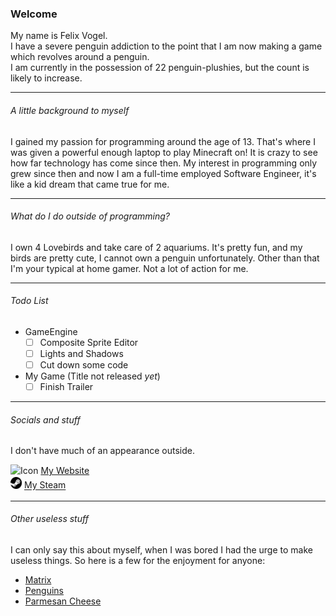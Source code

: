 ### Welcome

My name is Felix Vogel. <br/>
I have a severe penguin addiction to the point that I am now making a game which revolves around a penguin. <br/>
I am currently in the possession of 22 penguin-plushies, but the count is likely to increase.

---

###### A little background to myself

I gained my passion for programming around the age of 13. That's where I was given a powerful enough laptop to play Minecraft on!
It is crazy to see how far technology has come since then. My interest in programming only grew since then and now I am a full-time employed
Software Engineer, it's like a kid dream that came true for me.

---

###### What do I do outside of programming?

I own 4 Lovebirds and take care of 2 aquariums. It's pretty fun, and my birds are pretty cute, I cannot own a penguin unfortunately.
Other than that I'm your typical at home gamer. Not a lot of action for me.

---

###### Todo List

* GameEngine
    - [ ] Composite Sprite Editor
    - [ ] Lights and Shadows
    - [ ] Cut down some code
    
* My Game (Title not released *yet*)
    - [ ] Finish Trailer

---

###### Socials and stuff

I don't have much of an appearance outside. <br/> 

<div style="line-height: 20px;">
    <img alt="Icon" src="https://avatars1.githubusercontent.com/u/20129564?s=60&v=4" width="18" /> <a href="https://felixvogel.github.io/">My Website</a>
</div>
<div style="line-height: 20px;">
    <img alt="Steam" src="https://raw.githubusercontent.com/FelixVogel/FelixVogel/master/images/Steam-512.png" width="18" /> <a href="https://steamcommunity.com/id/felix_vogel">My Steam</a>
</div>

---

###### Other useless stuff

I can only say this about myself, when I was bored I had the urge to make useless things. So here is a few for the enjoyment for anyone:
* [Matrix](https://felixvogel.github.io/Matrix/)
* [Penguins](https://felixvogel.github.io/Penguins/)
* [Parmesan Cheese](https://thepenguingroup.github.io/parmesan-cheese.org/)
